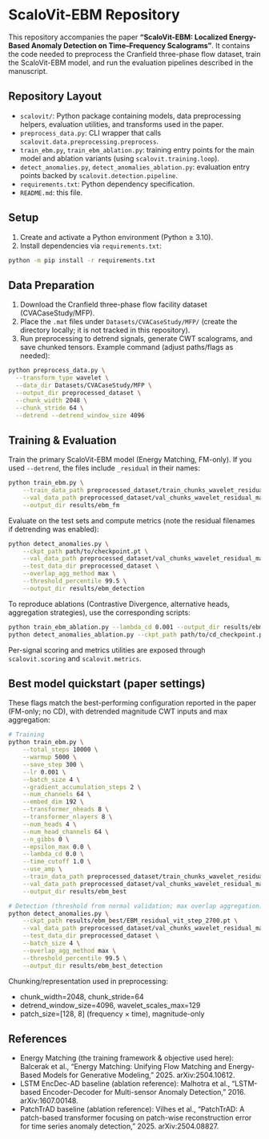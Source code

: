 # ScaloVit-EBM Repository

This repository accompanies the paper **“ScaloVit-EBM: Localized Energy-Based Anomaly Detection on Time–Frequency Scalograms”**. It contains the code needed to preprocess the Cranfield three-phase flow dataset, train the ScaloVit-EBM model, and run the evaluation pipelines described in the manuscript.

## Repository Layout

- `scalovit/`: Python package containing models, data preprocessing helpers, evaluation utilities, and transforms used in the paper.
- `preprocess_data.py`: CLI wrapper that calls `scalovit.data.preprocessing.preprocess`.
- `train_ebm.py`, `train_ebm_ablation.py`: training entry points for the main model and ablation variants (using `scalovit.training.loop`).
- `detect_anomalies.py`, `detect_anomalies_ablation.py`: evaluation entry points backed by `scalovit.detection.pipeline`.
- `requirements.txt`: Python dependency specification.
- `README.md`: this file.

## Setup

1. Create and activate a Python environment (Python ≥ 3.10).
2. Install dependencies via `requirements.txt`:

```bash
python -m pip install -r requirements.txt
```

## Data Preparation

1. Download the Cranfield three-phase flow facility dataset (CVACaseStudy/MFP).
2. Place the `.mat` files under `Datasets/CVACaseStudy/MFP/` (create the directory locally; it is not tracked in this repository).
3. Run preprocessing to detrend signals, generate CWT scalograms, and save chunked tensors. Example command (adjust paths/flags as needed):

```bash
python preprocess_data.py \
  --transform_type wavelet \
  --data_dir Datasets/CVACaseStudy/MFP \
  --output_dir preprocessed_dataset \
  --chunk_width 2048 \
  --chunk_stride 64 \
  --detrend --detrend_window_size 4096
```

## Training & Evaluation

Train the primary ScaloVit-EBM model (Energy Matching, FM-only). If you used `--detrend`, the files include `_residual` in their names:

```bash
python train_ebm.py \
	--train_data_path preprocessed_dataset/train_chunks_wavelet_residual_mag.pt \
	--val_data_path preprocessed_dataset/val_chunks_wavelet_residual_mag.pt \
	--output_dir results/ebm_fm
```

Evaluate on the test sets and compute metrics (note the residual filenames if detrending was enabled):

```bash
python detect_anomalies.py \
	--ckpt_path path/to/checkpoint.pt \
	--val_data_path preprocessed_dataset/val_chunks_wavelet_residual_mag.pt \
	--test_data_dir preprocessed_dataset \
	--overlap_agg_method max \
	--threshold_percentile 99.5 \
	--output_dir results/ebm_detection
```

To reproduce ablations (Contrastive Divergence, alternative heads, aggregation strategies), use the corresponding scripts:

```bash
python train_ebm_ablation.py --lambda_cd 0.001 --output_dir results/ebm_cd
python detect_anomalies_ablation.py --ckpt_path path/to/cd_checkpoint.pt --output_dir results/ebm_cd_detection
```

Per-signal scoring and metrics utilities are exposed through `scalovit.scoring` and `scalovit.metrics`.

## Best model quickstart (paper settings)

These flags match the best-performing configuration reported in the paper (FM-only; no CD), with detrended magnitude CWT inputs and max aggregation:

```bash
# Training
python train_ebm.py \
	--total_steps 10000 \
	--warmup 5000 \
	--save_step 300 \
	--lr 0.001 \
	--batch_size 4 \
	--gradient_accumulation_steps 2 \
	--num_channels 64 \
	--embed_dim 192 \
	--transformer_nheads 8 \
	--transformer_nlayers 8 \
	--num_heads 4 \
	--num_head_channels 64 \
	--n_gibbs 0 \
	--epsilon_max 0.0 \
	--lambda_cd 0.0 \
	--time_cutoff 1.0 \
	--use_amp \
	--train_data_path preprocessed_dataset/train_chunks_wavelet_residual_mag.pt \
	--val_data_path preprocessed_dataset/val_chunks_wavelet_residual_mag.pt \
	--output_dir results/ebm_best

# Detection (threshold from normal validation; max overlap aggregation)
python detect_anomalies.py \
	--ckpt_path results/ebm_best/EBM_residual_vit_step_2700.pt \
	--val_data_path preprocessed_dataset/val_chunks_wavelet_residual_mag.pt \
	--test_data_dir preprocessed_dataset \
	--batch_size 4 \
	--overlap_agg_method max \
	--threshold_percentile 99.5 \
	--output_dir results/ebm_best_detection
```

Chunking/representation used in preprocessing:

- chunk_width=2048, chunk_stride=64
- detrend_window_size=4096, wavelet_scales_max=129
- patch_size=[128, 8] (frequency × time), magnitude-only

## References

- Energy Matching (the training framework & objective used here): Balcerak et al., “Energy Matching: Unifying Flow Matching and Energy-Based Models for Generative Modeling,” 2025. arXiv:2504.10612.
- LSTM EncDec-AD baseline (ablation reference): Malhotra et al., “LSTM-based Encoder-Decoder for Multi-sensor Anomaly Detection,” 2016. arXiv:1607.00148.
- PatchTrAD baseline (ablation reference): Vilhes et al., “PatchTrAD: A patch-based transformer focusing on patch-wise reconstruction error for time series anomaly detection,” 2025. arXiv:2504.08827.
